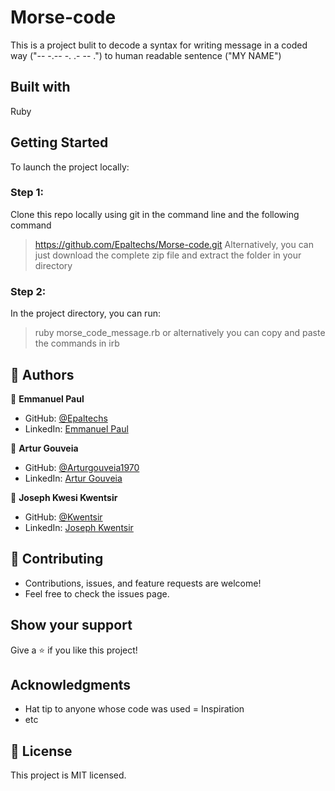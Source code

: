 # Morse-code
This is a project bulit to decode a syntax for writing message in a coded way ("-- -.-- -. .- -- .") to human readable sentence ("MY NAME")

## Built with
Ruby

## Getting Started
To launch the project locally:

### Step 1:
Clone this repo locally using git in the command line and the following command
> https://github.com/Epaltechs/Morse-code.git
Alternatively, you can just download the complete zip file and extract the folder in your directory

### Step 2:
In the project directory, you can run:
> ruby morse_code_message.rb
or alternatively you can copy and paste the commands in
> irb 

## 👤 Authors

:bust_in_silhouette: **Emmanuel Paul**
- GitHub: [@Epaltechs](https://github.com/Epaltechs)
- LinkedIn: [Emmanuel Paul](https://www.linkedin.com/in/emmanuel-s-paul)

:bust_in_silhouette: **Artur Gouveia**
- GitHub: [@Arturgouveia1970](https://github.com/Arturgouveia1970)
- LinkedIn: [Artur Gouveia](https://www.linkedin.com/in/artur-gouveia-323868197/)

:bust_in_silhouette: **Joseph Kwesi Kwentsir**
- GitHub: [@Kwentsir](https://github.com/Kwentsir/)
- LinkedIn: [Joseph Kwentsir](https://www.linkedin.com/in/josephkwentsir/)

## :handshake: Contributing
- Contributions, issues, and feature requests are welcome!
- Feel free to check the issues page.

## Show your support
Give a :star:️ if you like this project!

## Acknowledgments
- Hat tip to anyone whose code was used
= Inspiration
- etc

## :memo: License
This project is MIT licensed.
